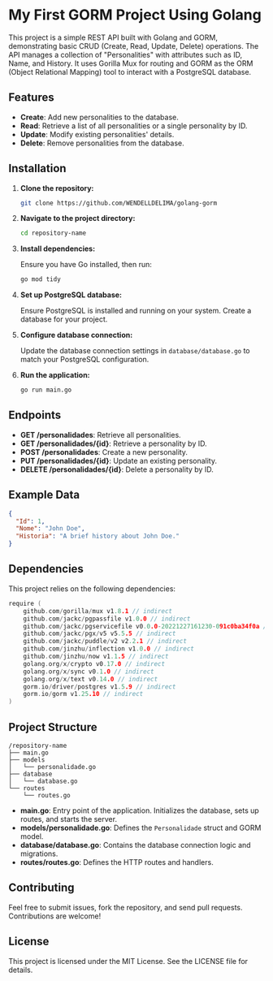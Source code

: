 # My First GORM Project Using Golang

This project is a simple REST API built with Golang and GORM, demonstrating basic CRUD (Create, Read, Update, Delete) operations. The API manages a collection of "Personalities" with attributes such as ID, Name, and History. It uses Gorilla Mux for routing and GORM as the ORM (Object Relational Mapping) tool to interact with a PostgreSQL database.

## Features

- **Create**: Add new personalities to the database.
- **Read**: Retrieve a list of all personalities or a single personality by ID.
- **Update**: Modify existing personalities' details.
- **Delete**: Remove personalities from the database.

## Installation

1. **Clone the repository:**

   ```sh
   git clone https://github.com/WENDELLDELIMA/golang-gorm
   ```

2. **Navigate to the project directory:**

   ```sh
   cd repository-name
   ```

3. **Install dependencies:**

   Ensure you have Go installed, then run:

   ```sh
   go mod tidy
   ```

4. **Set up PostgreSQL database:**

   Ensure PostgreSQL is installed and running on your system. Create a database for your project.

5. **Configure database connection:**

   Update the database connection settings in `database/database.go` to match your PostgreSQL configuration.

6. **Run the application:**

   ```sh
   go run main.go
   ```

## Endpoints

- **GET /personalidades**: Retrieve all personalities.
- **GET /personalidades/{id}**: Retrieve a personality by ID.
- **POST /personalidades**: Create a new personality.
- **PUT /personalidades/{id}**: Update an existing personality.
- **DELETE /personalidades/{id}**: Delete a personality by ID.

## Example Data

```json
{
  "Id": 1,
  "Nome": "John Doe",
  "Historia": "A brief history about John Doe."
}
```

## Dependencies

This project relies on the following dependencies:

```go
require (
    github.com/gorilla/mux v1.8.1 // indirect
    github.com/jackc/pgpassfile v1.0.0 // indirect
    github.com/jackc/pgservicefile v0.0.0-20221227161230-091c0ba34f0a // indirect
    github.com/jackc/pgx/v5 v5.5.5 // indirect
    github.com/jackc/puddle/v2 v2.2.1 // indirect
    github.com/jinzhu/inflection v1.0.0 // indirect
    github.com/jinzhu/now v1.1.5 // indirect
    golang.org/x/crypto v0.17.0 // indirect
    golang.org/x/sync v0.1.0 // indirect
    golang.org/x/text v0.14.0 // indirect
    gorm.io/driver/postgres v1.5.9 // indirect
    gorm.io/gorm v1.25.10 // indirect
)
```

## Project Structure

```
/repository-name
├── main.go
├── models
│   └── personalidade.go
├── database
│   └── database.go
└── routes
    └── routes.go
```

- **main.go**: Entry point of the application. Initializes the database, sets up routes, and starts the server.
- **models/personalidade.go**: Defines the `Personalidade` struct and GORM model.
- **database/database.go**: Contains the database connection logic and migrations.
- **routes/routes.go**: Defines the HTTP routes and handlers.

## Contributing

Feel free to submit issues, fork the repository, and send pull requests. Contributions are welcome!

## License

This project is licensed under the MIT License. See the LICENSE file for details.
